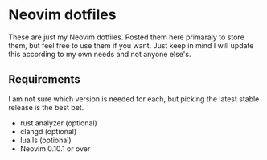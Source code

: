 # Neovim dotfiles

These are just my Neovim dotfiles. Posted them here primaraly to store them,
but feel free to use them if you want. Just keep in mind I will update this
according to my own needs and not anyone else's.

## Requirements

I am not sure which version is needed for each, but picking the latest stable
release is the best bet.

- rust analyzer (optional)
- clangd (optional)
- lua ls (optional)
- Neovim 0.10.1 or over
